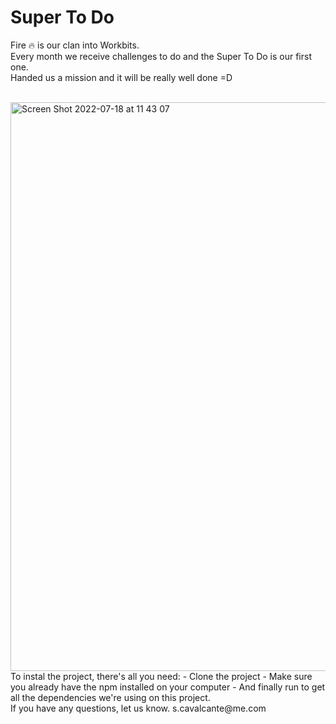 # Super To Do

Fire 🔥 is our clan into Workbits. </br>
Every month we receive challenges to do and the Super To Do is our first one.</br>
Handed us a mission and it will be really well done =D</br>
</br>

<img width="910" alt="Screen Shot 2022-07-18 at 11 43 07" src="https://user-images.githubusercontent.com/56567293/179549658-42fbaba8-5e8e-4442-ad7f-7e06122ccf10.png">

<br/>
To instal the project, there's all you need:
- Clone the project 
- Make sure you already have the npm installed on your computer
- And finally run <npm install> to get all the dependencies we're using on this project.
  <br/>
  If you have any questions, let us know.
  s.cavalcante@me.com
